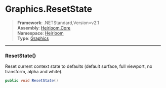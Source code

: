 # Graphics.ResetState

> **Framework**: .NETStandard,Version=v2.1  
> **Assembly**: [Heirloom.Core][0]  
> **Namespace**: [Heirloom][0]  
> **Type**: [Graphics][1]

--------------------------------------------------------------------------------

### ResetState()

Reset current context state to defaults (default surface, full viewport, no transform, alpha and white).

```cs
public void ResetState()
```

[0]: ../Heirloom.Core.md
[1]: Heirloom.Graphics.md
